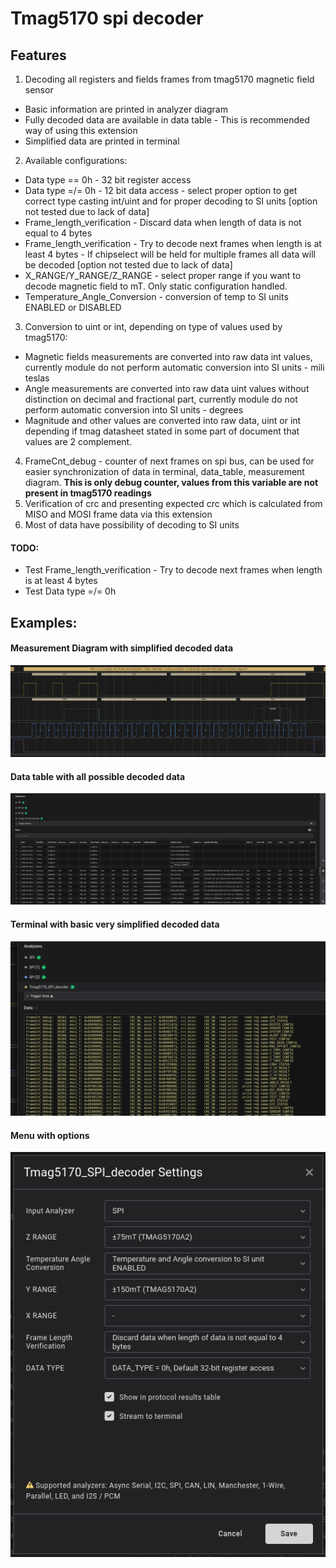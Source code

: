 
  # Tmag5170 spi decoder
  
## Features

1. Decoding all registers and fields frames from tmag5170 magnetic field sensor
- Basic information are printed in analyzer diagram
- Fully decoded data are available in data table - This is recommended way of using this extension
- Simplified data are printed in terminal
2. Available configurations:
- Data type == 0h - 32 bit register access
- Data type =/= 0h  - 12 bit data access - select proper option to get correct type casting int/uint and for proper decoding to SI units [option not tested due to lack of data]
- Frame_length_verification - Discard data when length of data is not equal to 4 bytes
- Frame_length_verification - Try to decode next frames when length is at least 4 bytes - If chipselect will be held for multiple frames all data will be decoded [option not tested due to lack of data]
- X_RANGE/Y_RANGE/Z_RANGE - select proper range if you want to decode magnetic field to mT. Only static configuration handled.
- Temperature_Angle_Conversion - conversion of temp to SI units ENABLED or DISABLED
3. Conversion to uint or int, depending on type of values used by tmag5170:
- Magnetic fields measurements are converted into raw data int values, currently module do not perform automatic conversion into SI units - mili teslas
- Angle measurements are converted into raw data uint values without distinction on decimal and fractional part, currently module do not perform automatic conversion into SI units - degrees
- Magnitude and other values are converted into raw data, uint or int depending if tmag datasheet stated in some part of document that values are 2 complement.
4. FrameCnt_debug - counter of next frames on spi bus, can be used for easier synchronization of data in terminal, data_table, measurement diagram. **This is only debug counter, values from this variable are not present in tmag5170 readings**
5. Verification of crc and presenting expected crc which is calculated from MISO and MOSI frame data via this extension
6. Most of data have possibility of decoding to SI units

#### TODO:
- Test Frame_length_verification - Try to decode next frames when length is at least 4 bytes
- Test Data type =/= 0h

## Examples:

#### Measurement Diagram with simplified decoded data
![diagram](./images/diagram.png)

#### Data table with all possible decoded data
![data_table](./images/data_table.png)

#### Terminal with basic very simplified decoded data
![terminal](./images/terminal.png)

#### Menu with options
![menu](./images/menu.png)
